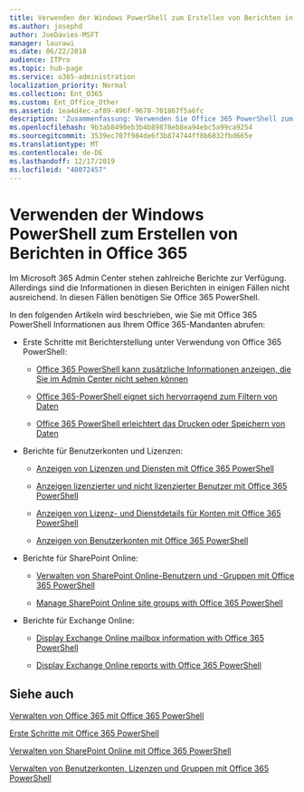 ```yaml
---
title: Verwenden der Windows PowerShell zum Erstellen von Berichten in Office 365
ms.author: josephd
author: JoeDavies-MSFT
manager: laurawi
ms.date: 06/22/2018
audience: ITPro
ms.topic: hub-page
ms.service: o365-administration
localization_priority: Normal
ms.collection: Ent_O365
ms.custom: Ent_Office_Other
ms.assetid: 1ea4d4ec-af89-496f-9678-701867f5a6fc
description: 'Zusammenfassung: Verwenden Sie Office 365 PowerShell zum Erstellen von Berichten, die Sie im Microsoft 365 Admin Center nicht erzeugen können.'
ms.openlocfilehash: 9b3ab8490eb3b4b89878eb8ea94ebc5a99ca9254
ms.sourcegitcommit: 3539ec707f984de6f3b874744ff8b6832fbd665e
ms.translationtype: MT
ms.contentlocale: de-DE
ms.lasthandoff: 12/17/2019
ms.locfileid: "40072457"
---
```

# <a name="use-windows-powershell-to-create-reports-in-office-365"></a>Verwenden der Windows PowerShell zum Erstellen von Berichten in Office 365

Im Microsoft 365 Admin Center stehen zahlreiche Berichte zur Verfügung. Allerdings sind die Informationen in diesen Berichten in einigen Fällen nicht ausreichend. In diesen Fällen benötigen Sie Office 365 PowerShell.
  
In den folgenden Artikeln wird beschrieben, wie Sie mit Office 365 PowerShell Informationen aus Ihrem Office 365-Mandanten abrufen:
  
- Erste Schritte mit Berichterstellung unter Verwendung von Office 365 PowerShell:
    
  - [Office 365 PowerShell kann zusätzliche Informationen anzeigen, die Sie im Admin Center nicht sehen können](https://technet.microsoft.com/library/dn568034.aspx#reveal)
    
  - [Office 365-PowerShell eignet sich hervorragend zum Filtern von Daten](https://technet.microsoft.com/library/dn568034.aspx#filter)
    
  - [Office 365 PowerShell erleichtert das Drucken oder Speichern von Daten](https://technet.microsoft.com/library/dn568034.aspx#printsave)
    
- Berichte für Benutzerkonten und Lizenzen:
    
  - [Anzeigen von Lizenzen und Diensten mit Office 365 PowerShell](view-licenses-and-services-with-office-365-powershell.md)
    
  - [Anzeigen lizenzierter und nicht lizenzierter Benutzer mit Office 365 PowerShell](view-licensed-and-unlicensed-users-with-office-365-powershell.md)
    
  - [Anzeigen von Lizenz- und Dienstdetails für Konten mit Office 365 PowerShell](view-account-license-and-service-details-with-office-365-powershell.md)
    
  - [Anzeigen von Benutzerkonten mit Office 365 PowerShell](view-user-accounts-with-office-365-powershell.md)
    
- Berichte für SharePoint Online:
    
  - [Verwalten von SharePoint Online-Benutzern und -Gruppen mit Office 365 PowerShell](https://technet.microsoft.com/library/9680af2e-a965-4e62-92ee-da72105c7800.aspx)
    
  - [Manage SharePoint Online site groups with Office 365 PowerShell](https://technet.microsoft.com/library/122f4099-c78d-4cce-bab0-4343b04596ae.aspx)
    
- Berichte für Exchange Online:
    
  - [Display Exchange Online mailbox information with Office 365 PowerShell](https://technet.microsoft.com/library/13843002-56ca-4b75-81c5-84386522b01b.aspx)
    
  - [Display Exchange Online reports with Office 365 PowerShell](https://technet.microsoft.com/library/4873a063-9fc4-4ed9-826a-6e935fef61d4.aspx)
    
## <a name="see-also"></a>Siehe auch

[Verwalten von Office 365 mit Office 365 PowerShell](manage-office-365-with-office-365-powershell.md)
  
[Erste Schritte mit Office 365 PowerShell](getting-started-with-office-365-powershell.md)
  
[Verwalten von SharePoint Online mit Office 365 PowerShell](manage-sharepoint-online-with-office-365-powershell.md)
  
[Verwalten von Benutzerkonten, Lizenzen und Gruppen mit Office 365 PowerShell](manage-user-accounts-and-licenses-with-office-365-powershell.md)
  
